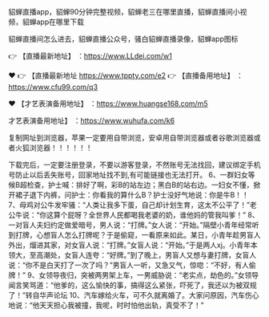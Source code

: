 貂蝉直播app，貂蝉90分钟完整视频，貂蝉老三在哪里直播，貂蝉直播间小视频，貂蝉app在哪里下载

貂蝉直播间怎么进去，貂蝉直播公众号，骚白貂蝉直播录像，貂蝉app图标

👉 【直播最新地址】 ：https://www.LLdei.com/w1

❤️ 👉 【直播最新地址  https://www.tppty.com/e2  👉 【直播备用地址】 ：https://www.cfu99.com/q3

❤️ 【才艺表演备用地址】 ：https://www.huangse168.com/m5

才艺表演备用地址】 ：https://www.wuhufa.com/k6

复制网址到浏览器，苹果一定要用自带浏览，安卓用自带浏览器或者谷歌浏览器或者火狐浏览器！！！！！！

下载完后，一定要注册登录，不要以游客登录，不然账号无法找回，建议绑定手机号防止以后丢失账号，回家地址找不到,有可能链接也无法打开。
6、一群妇女等候B超检查，护士喊：排好了啊，彩B的站左边；黑白B的站右边。一妇女不懂，掀开裙子退下内裤，问护士：你看我的算什么B？护士没好气地说：你是牛B！！
7、母鸡对公牛发牢骚：“人类让我多下蛋，自己却计划生育，这太不公平了！”老公牛说：“你这算个屁呀？全世界人民都喝我老婆的奶，谁他妈的管我叫爹！”
8、一对盲人夫妇约定做爱暗号，男人说：“打牌。”女人说：“开始。”隔壁小青年经常听到打牌，心想盲人怎么打牌呢？于是偷窥，一看原来如此。某日，小青年趁男盲人外出，熘进其家，对女盲人说：“打牌。”女盲人说：“开始。”于是两人xj。小青年本领大，至高潮处，女盲人连夸：“好牌。”到了晚上，男盲人又想与妻打牌，女盲人说：“你不是白天打了一次了吗？”男盲人一听，又急又气，惊唿：“不好，有人偷牌！”
9、女领导夜归，突被两男架上车，一男威胁说：“老实点，劫色的。”女领导闻言笑骂道：“他爹的，这么愉快的事，搞得这么紧张，吓死了，我还以为被双规了！”转自华声论坛
10、汽车嫁给火车，可不久就离婚了。大家问原因，汽车伤心地说：“他天天担心我被撞，我呢，时时怕他出轨，真受不了！”
